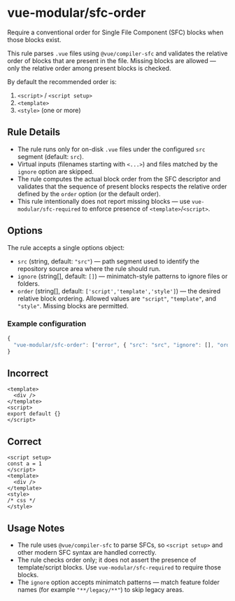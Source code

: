 # vue-modular/sfc-order

Require a conventional order for Single File Component (SFC) blocks when those blocks exist.

This rule parses `.vue` files using `@vue/compiler-sfc` and validates the relative order of blocks that are present in the file. Missing blocks are allowed — only the relative order among present blocks is checked.

By default the recommended order is:

1. `<script>` / `<script setup>`
2. `<template>`
3. `<style>` (one or more)

## Rule Details

- The rule runs only for on-disk `.vue` files under the configured `src` segment (default: `src`).
- Virtual inputs (filenames starting with `<...>`) and files matched by the `ignore` option are skipped.
- The rule computes the actual block order from the SFC descriptor and validates that the sequence of present blocks respects the relative order defined by the `order` option (or the default order).
- This rule intentionally does not report missing blocks — use `vue-modular/sfc-required` to enforce presence of `<template>`/`<script>`.

## Options

The rule accepts a single options object:

- `src` (string, default: `"src"`) — path segment used to identify the repository source area where the rule should run.
- `ignore` (string[], default: `[]`) — minimatch-style patterns to ignore files or folders.
- `order` (string[], default: `['script','template','style']`) — the desired relative block ordering. Allowed values are `"script"`, `"template"`, and `"style"`. Missing blocks are permitted.

### Example configuration

```js
{
  "vue-modular/sfc-order": ["error", { "src": "src", "ignore": [], "order": ["script", "template", "style"] }]
}
```

## Incorrect

```vue
<template>
  <div />
</template>
<script>
export default {}
</script>
```

## Correct

```vue
<script setup>
const a = 1
</script>
<template>
  <div />
</template>
<style>
/* css */
</style>
```

## Usage Notes

- The rule uses `@vue/compiler-sfc` to parse SFCs, so `<script setup>` and other modern SFC syntax are handled correctly.
- The rule checks order only; it does not assert the presence of template/script blocks. Use `vue-modular/sfc-required` to require those blocks.
- The `ignore` option accepts minimatch patterns — match feature folder names (for example `"**/legacy/**"`) to skip legacy areas.
